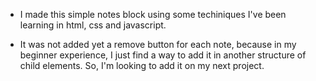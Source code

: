 - I made this simple notes block using some techiniques I've been learning in html, css and javascript.

- It was not added yet a remove button for each note, because in my beginner experience, I just find a way to add it in another structure of child elements. So, I'm looking to add it on my next project.

